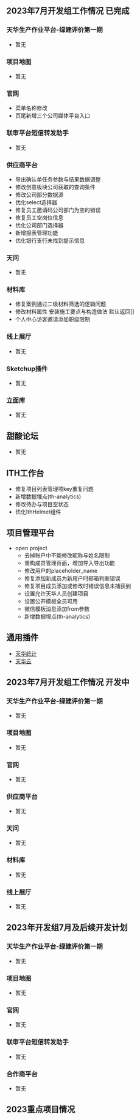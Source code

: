 ## 2023年7月开发组工作情况 已完成

### 天华生产作业平台-绿建评价第一期

- 暂无

### 项目地图

- 暂无

### 官网

- 菜单名称修改
- 页尾新增三个公司媒体平台入口

### 联审平台短信转发助手

- 暂无

### 供应商平台

- 导出确认单任务参数与结果数据调整
- 修改创意板块公司获取的查询条件
- 修改公司部分数据源
- 优化select选择器
- 修复员工邀请码公司部门为空的错误
- 修复员工空岗位信息
- 优化公司部门选择器
- 新增报表管理功能
- 优化银行支行未找到提示信息

### 天问

- 暂无

### 材料库

- 修复案例通过二级材料筛选的逻辑问题
- 修改材料属性 安装施工要点与构造做法 默认返回[]
- 个人中心访客邀请添加职级限制

### 线上展厅

- 暂无

### Sketchup插件

- 暂无

### 立面库

- 暂无

## 甜酸论坛

- 暂无

## ITH工作台

- 修复项目列表管理项key重复问题
- 新增数据埋点(th-analytics)
- 修改待办与项目空状态
- 优化IthHelmet组件

## 项目管理平台

- open project
  - 去掉账户中不能修改昵称与姓名限制
  - 重构成员管理页面，增加导入导出功能
  - 修改用户的placeholder_name
  - 修复添加新成员为新用户时邮箱判断错误
  - 修复项目成员添加或修改时错误信息未捕获到
  - 设置允许天华人员创建项目
  - 设置公开模板全员可用
  - 微信模板消息添加from参数
  - 新增数据埋点(th-analytics)

## 通用插件

- [天华统计](https://git.thape.com.cn/plugins/th-analytics)
- [天华云](https://git.thape.com.cn/plugins/th-edoc)

## 2023年7月开发组工作情况 开发中

### 天华生产作业平台-绿建评价第一期

- 暂无

### 项目地图

- 暂无

### 官网

- 暂无

### 供应商平台

- 暂无

### 天问

- 暂无

### 材料库

- 暂无

### 线上展厅

- 暂无

## 2023年开发组7月及后续开发计划

### 天华生产作业平台-绿建评价第一期

- 暂无

### 项目地图

- 暂无

### 官网

- 暂无

### 联审平台短信转发助手

- 暂无

### 合作商平台

- 暂无

## 2023重点项目情况
